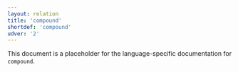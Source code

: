 ```yaml
---
layout: relation
title: 'compound'
shortdef: 'compound'
udver: '2'
---
```


This document is a placeholder for the language-specific documentation
for `compound`.
